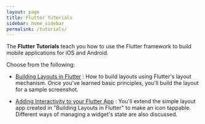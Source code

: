 ```yaml
---
layout: page
title: Flutter Tutorials
sidebar: home_sidebar
permalink: /tutorials/
---
```


The **Flutter Tutorials** teach you how to use the Flutter framework to
build mobile applications for iOS and Android.

Choose from the following:

* [Building Layouts in Flutter](/tutorials/layout/)
: How to build layouts using Flutter's layout mechanism. Once you've learned
  basic principles, you'll build the layout for a sample screenshot.

* [Adding Interactivity to your Flutter App](/tutorials/interactive/)
: You'll extend the simple layout app created in "Building Layouts in Flutter"
  to make an icon tappable.  Different ways of managing a widget's
  state are also discussed.



